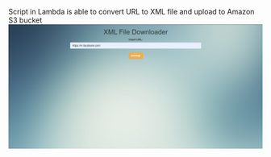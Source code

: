 Script in Lambda is able to convert URL to XML file and upload to Amazon S3 bucket
![alt text](https://github.com/MartinsLivca/Terraform_aws_url_to_xml_converter/blob/main/webpage.PNG?raw=true)
